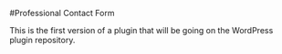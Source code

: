 #Professional Contact Form

This is the first version of a plugin that will be going on the WordPress plugin repository.